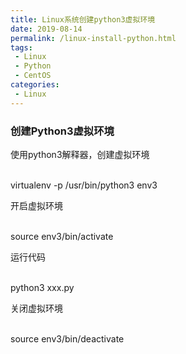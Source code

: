 ```yaml
---
title: Linux系统创建python3虚拟环境
date: 2019-08-14
permalink: /linux-install-python.html
tags:
 - Linux
 - Python
 - CentOS 
categories:
 - Linux
---
```





### 创建Python3虚拟环境

使用python3解释器，创建虚拟环境


​    
    virtualenv -p /usr/bin/python3 env3


开启虚拟环境


​    
    source env3/bin/activate


运行代码


​    
    python3 xxx.py


关闭虚拟环境


​    
    source env3/bin/deactivate

